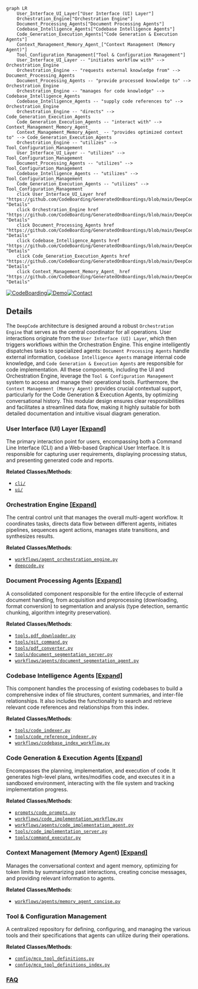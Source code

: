 ```mermaid
graph LR
    User_Interface_UI_Layer["User Interface (UI) Layer"]
    Orchestration_Engine["Orchestration Engine"]
    Document_Processing_Agents["Document Processing Agents"]
    Codebase_Intelligence_Agents["Codebase Intelligence Agents"]
    Code_Generation_Execution_Agents["Code Generation & Execution Agents"]
    Context_Management_Memory_Agent_["Context Management (Memory Agent)"]
    Tool_Configuration_Management["Tool & Configuration Management"]
    User_Interface_UI_Layer -- "initiates workflow with" --> Orchestration_Engine
    Orchestration_Engine -- "requests external knowledge from" --> Document_Processing_Agents
    Document_Processing_Agents -- "provide processed knowledge to" --> Orchestration_Engine
    Orchestration_Engine -- "manages for code knowledge" --> Codebase_Intelligence_Agents
    Codebase_Intelligence_Agents -- "supply code references to" --> Orchestration_Engine
    Orchestration_Engine -- "directs" --> Code_Generation_Execution_Agents
    Code_Generation_Execution_Agents -- "interact with" --> Context_Management_Memory_Agent_
    Context_Management_Memory_Agent_ -- "provides optimized context to" --> Code_Generation_Execution_Agents
    Orchestration_Engine -- "utilizes" --> Tool_Configuration_Management
    User_Interface_UI_Layer -- "utilizes" --> Tool_Configuration_Management
    Document_Processing_Agents -- "utilizes" --> Tool_Configuration_Management
    Codebase_Intelligence_Agents -- "utilizes" --> Tool_Configuration_Management
    Code_Generation_Execution_Agents -- "utilizes" --> Tool_Configuration_Management
    click User_Interface_UI_Layer href "https://github.com/CodeBoarding/GeneratedOnBoardings/blob/main/DeepCode/User_Interface_UI_Layer.md" "Details"
    click Orchestration_Engine href "https://github.com/CodeBoarding/GeneratedOnBoardings/blob/main/DeepCode/Orchestration_Engine.md" "Details"
    click Document_Processing_Agents href "https://github.com/CodeBoarding/GeneratedOnBoardings/blob/main/DeepCode/Document_Processing_Agents.md" "Details"
    click Codebase_Intelligence_Agents href "https://github.com/CodeBoarding/GeneratedOnBoardings/blob/main/DeepCode/Codebase_Intelligence_Agents.md" "Details"
    click Code_Generation_Execution_Agents href "https://github.com/CodeBoarding/GeneratedOnBoardings/blob/main/DeepCode/Code_Generation_Execution_Agents.md" "Details"
    click Context_Management_Memory_Agent_ href "https://github.com/CodeBoarding/GeneratedOnBoardings/blob/main/DeepCode/Context_Management_Memory_Agent_.md" "Details"
```

[![CodeBoarding](https://img.shields.io/badge/Generated%20by-CodeBoarding-9cf?style=flat-square)](https://github.com/CodeBoarding/GeneratedOnBoardings)[![Demo](https://img.shields.io/badge/Try%20our-Demo-blue?style=flat-square)](https://www.codeboarding.org/demo)[![Contact](https://img.shields.io/badge/Contact%20us%20-%20contact@codeboarding.org-lightgrey?style=flat-square)](mailto:contact@codeboarding.org)

## Details

The `DeepCode` architecture is designed around a robust `Orchestration Engine` that serves as the central coordinator for all operations. User interactions originate from the `User Interface (UI) Layer`, which then triggers workflows within the Orchestration Engine. This engine intelligently dispatches tasks to specialized agents: `Document Processing Agents` handle external information, `Codebase Intelligence Agents` manage internal code knowledge, and `Code Generation & Execution Agents` are responsible for code implementation. All these components, including the UI and Orchestration Engine, leverage the `Tool & Configuration Management` system to access and manage their operational tools. Furthermore, the `Context Management (Memory Agent)` provides crucial contextual support, particularly for the Code Generation & Execution Agents, by optimizing conversational history. This modular design ensures clear responsibilities and facilitates a streamlined data flow, making it highly suitable for both detailed documentation and intuitive visual diagram generation.

### User Interface (UI) Layer [[Expand]](./User_Interface_UI_Layer.md)
The primary interaction point for users, encompassing both a Command Line Interface (CLI) and a Web-based Graphical User Interface. It is responsible for capturing user requirements, displaying processing status, and presenting generated code and reports.


**Related Classes/Methods**:

- <a href="https://github.com/HKUDS/DeepCode/blob/main/cli/" target="_blank" rel="noopener noreferrer">`cli/`</a>
- <a href="https://github.com/HKUDS/DeepCode/blob/main/ui/" target="_blank" rel="noopener noreferrer">`ui/`</a>


### Orchestration Engine [[Expand]](./Orchestration_Engine.md)
The central control unit that manages the overall multi-agent workflow. It coordinates tasks, directs data flow between different agents, initiates pipelines, sequences agent actions, manages state transitions, and synthesizes results.


**Related Classes/Methods**:

- <a href="https://github.com/HKUDS/DeepCode/blob/main/workflows/agent_orchestration_engine.py" target="_blank" rel="noopener noreferrer">`workflows/agent_orchestration_engine.py`</a>
- <a href="https://github.com/HKUDS/DeepCode/blob/main/deepcode.py" target="_blank" rel="noopener noreferrer">`deepcode.py`</a>


### Document Processing Agents [[Expand]](./Document_Processing_Agents.md)
A consolidated component responsible for the entire lifecycle of external document handling, from acquisition and preprocessing (downloading, format conversion) to segmentation and analysis (type detection, semantic chunking, algorithm integrity preservation).


**Related Classes/Methods**:

- <a href="https://github.com/HKUDS/DeepCode/blob/main/tools/pdf_downloader.py" target="_blank" rel="noopener noreferrer">`tools.pdf_downloader.py`</a>
- <a href="https://github.com/HKUDS/DeepCode/blob/main/tools/git_command.py" target="_blank" rel="noopener noreferrer">`tools/git_command.py`</a>
- <a href="https://github.com/HKUDS/DeepCode/blob/main/tools/pdf_converter.py" target="_blank" rel="noopener noreferrer">`tools/pdf_converter.py`</a>
- <a href="https://github.com/HKUDS/DeepCode/blob/main/tools/document_segmentation_server.py" target="_blank" rel="noopener noreferrer">`tools/document_segmentation_server.py`</a>
- <a href="https://github.com/HKUDS/DeepCode/blob/main/workflows/agents/document_segmentation_agent.py" target="_blank" rel="noopener noreferrer">`workflows/agents/document_segmentation_agent.py`</a>


### Codebase Intelligence Agents [[Expand]](./Codebase_Intelligence_Agents.md)
This component handles the processing of existing codebases to build a comprehensive index of file structures, content summaries, and inter-file relationships. It also includes the functionality to search and retrieve relevant code references and relationships from this index.


**Related Classes/Methods**:

- <a href="https://github.com/HKUDS/DeepCode/blob/main/tools/code_indexer.py" target="_blank" rel="noopener noreferrer">`tools/code_indexer.py`</a>
- <a href="https://github.com/HKUDS/DeepCode/blob/main/tools/code_reference_indexer.py" target="_blank" rel="noopener noreferrer">`tools/code_reference_indexer.py`</a>
- <a href="https://github.com/HKUDS/DeepCode/blob/main/workflows/codebase_index_workflow.py" target="_blank" rel="noopener noreferrer">`workflows/codebase_index_workflow.py`</a>


### Code Generation & Execution Agents [[Expand]](./Code_Generation_Execution_Agents.md)
Encompasses the planning, implementation, and execution of code. It generates high-level plans, writes/modifies code, and executes it in a sandboxed environment, interacting with the file system and tracking implementation progress.


**Related Classes/Methods**:

- <a href="https://github.com/HKUDS/DeepCode/blob/main/prompts/code_prompts.py" target="_blank" rel="noopener noreferrer">`prompts/code_prompts.py`</a>
- <a href="https://github.com/HKUDS/DeepCode/blob/main/workflows/code_implementation_workflow.py" target="_blank" rel="noopener noreferrer">`workflows/code_implementation_workflow.py`</a>
- <a href="https://github.com/HKUDS/DeepCode/blob/main/workflows/agents/code_implementation_agent.py" target="_blank" rel="noopener noreferrer">`workflows/agents/code_implementation_agent.py`</a>
- <a href="https://github.com/HKUDS/DeepCode/blob/main/tools/code_implementation_server.py" target="_blank" rel="noopener noreferrer">`tools/code_implementation_server.py`</a>
- <a href="https://github.com/HKUDS/DeepCode/blob/main/tools/command_executor.py" target="_blank" rel="noopener noreferrer">`tools/command_executor.py`</a>


### Context Management (Memory Agent) [[Expand]](./Context_Management_Memory_Agent_.md)
Manages the conversational context and agent memory, optimizing for token limits by summarizing past interactions, creating concise messages, and providing relevant information to agents.


**Related Classes/Methods**:

- <a href="https://github.com/HKUDS/DeepCode/blob/main/workflows/agents/memory_agent_concise.py" target="_blank" rel="noopener noreferrer">`workflows/agents/memory_agent_concise.py`</a>


### Tool & Configuration Management
A centralized repository for defining, configuring, and managing the various tools and their specifications that agents can utilize during their operations.


**Related Classes/Methods**:

- <a href="https://github.com/HKUDS/DeepCode/blob/main/config/mcp_tool_definitions.py" target="_blank" rel="noopener noreferrer">`config/mcp_tool_definitions.py`</a>
- <a href="https://github.com/HKUDS/DeepCode/blob/main/config/mcp_tool_definitions_index.py" target="_blank" rel="noopener noreferrer">`config/mcp_tool_definitions_index.py`</a>




### [FAQ](https://github.com/CodeBoarding/GeneratedOnBoardings/tree/main?tab=readme-ov-file#faq)